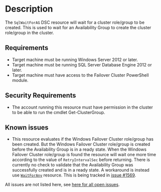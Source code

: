 # Description

The `SqlWaitForAG` DSC resource will wait for a cluster role/group to be
created. This is used to wait for an Availability Group to create the
cluster role/group in the cluster.

## Requirements

* Target machine must be running Windows Server 2012 or later.
* Target machine must be running SQL Server Database Engine 2012 or later.
* Target machine must have access to the Failover Cluster PowerShell module.

## Security Requirements

* The account running this resource must have permission in the cluster to be able
  to run the cmdlet Get-ClusterGroup.

## Known issues

* This resource evaluates if the Windows Failover Cluster role/group
  has been created. But the Windows Failover Cluster role/group is created
  before the Availability Group is in a ready state. When the Windows Failover
  Cluster role/group is found the resource will wait one more time
  according to the value of `RetryIntervalSec` before returning. There is
  currently no check to validate that the Availability Group was successfully
  created and is in a ready state. A workaround is instead use [`WaitForAny`](https://docs.microsoft.com/en-us/powershell/scripting/dsc/reference/resources/windows/waitforanyresource?view=powershell-7)
  resource. This is being tracked in [issue #1569](https://github.com/dsccommunity/SqlServerDsc/issues/1569).

All issues are not listed here, see [here for all open issues](https://github.com/dsccommunity/SqlServerDsc/issues?q=is%3Aissue+is%3Aopen+in%3Atitle+SqlWaitForAG).
